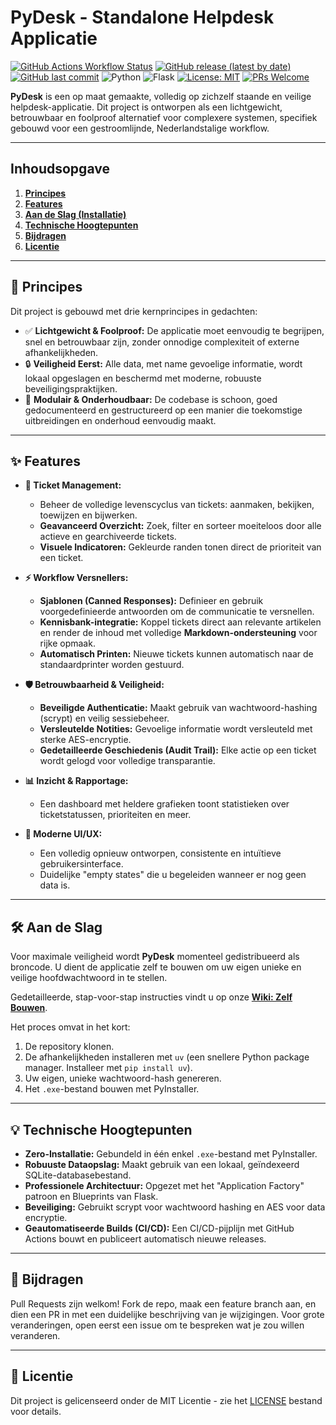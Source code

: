 # PyDesk - Standalone Helpdesk Applicatie

[![GitHub Actions Workflow Status](https://img.shields.io/github/actions/workflow/status/ChaoticML/PyDesk/development-build.yml?branch=main)](https://github.com/ChaoticML/PyDesk/actions)
[![GitHub release (latest by date)](https://img.shields.io/github/v/release/ChaoticML/PyDesk)](https://github.com/ChaoticML/PyDesk/releases)
[![GitHub last commit](https://img.shields.io/github/last-commit/ChaoticML/PyDesk)](https://github.com/ChaoticML/PyDesk/commits/main)
![Python](https://img.shields.io/badge/Python-3.11-3776AB?logo=python)
![Flask](https://img.shields.io/badge/Flask-3.1-000000?logo=flask)
[![License: MIT](https://img.shields.io/badge/License-MIT-yellow.svg)](https://opensource.org/licenses/MIT)
[![PRs Welcome](https://img.shields.io/badge/PRs-welcome-brightgreen.svg)](http://makeapullrequest.com)

**PyDesk** is een op maat gemaakte, volledig op zichzelf staande en veilige helpdesk-applicatie. Dit project is ontworpen als een lichtgewicht, betrouwbaar en foolproof alternatief voor complexere systemen, specifiek gebouwd voor een gestroomlijnde, Nederlandstalige workflow.

---

## Inhoudsopgave

1.  [**Principes**](#-principes)
2.  [**Features**](#-features)
3.  [**Aan de Slag (Installatie)**]([#-aan-de-slag)
4.  [**Technische Hoogtepunten**](#-technische-hoogtepunten)
5.  [**Bijdragen**](#-bijdragen)
6.  [**Licentie**](#-licentie)

---

## 🚀 Principes

Dit project is gebouwd met drie kernprincipes in gedachten:

-   ✅ **Lichtgewicht & Foolproof:** De applicatie moet eenvoudig te begrijpen, snel en betrouwbaar zijn, zonder onnodige complexiteit of externe afhankelijkheden.
-   🔒 **Veiligheid Eerst:** Alle data, met name gevoelige informatie, wordt lokaal opgeslagen en beschermd met moderne, robuuste beveiligingspraktijken.
-   🔧 **Modulair & Onderhoudbaar:** De codebase is schoon, goed gedocumenteerd en gestructureerd op een manier die toekomstige uitbreidingen en onderhoud eenvoudig maakt.

---

## ✨ Features

*   **🎫 Ticket Management:**
    *   Beheer de volledige levenscyclus van tickets: aanmaken, bekijken, toewijzen en bijwerken.
    *   **Geavanceerd Overzicht:** Zoek, filter en sorteer moeiteloos door alle actieve en gearchiveerde tickets.
    *   **Visuele Indicatoren:** Gekleurde randen tonen direct de prioriteit van een ticket.

*   **⚡ Workflow Versnellers:**
    *   **Sjablonen (Canned Responses):** Definieer en gebruik voorgedefinieerde antwoorden om de communicatie te versnellen.
    *   **Kennisbank-integratie:** Koppel tickets direct aan relevante artikelen en render de inhoud met volledige **Markdown-ondersteuning** voor rijke opmaak.
    *   **Automatisch Printen:** Nieuwe tickets kunnen automatisch naar de standaardprinter worden gestuurd.

*   **🛡️ Betrouwbaarheid & Veiligheid:**
    *   **Beveiligde Authenticatie:** Maakt gebruik van wachtwoord-hashing (scrypt) en veilig sessiebeheer.
    *   **Versleutelde Notities:** Gevoelige informatie wordt versleuteld met sterke AES-encryptie.
    *   **Gedetailleerde Geschiedenis (Audit Trail):** Elke actie op een ticket wordt gelogd voor volledige transparantie.

*   **📊 Inzicht & Rapportage:**
    *   Een dashboard met heldere grafieken toont statistieken over ticketstatussen, prioriteiten en meer.

*   **🎨 Moderne UI/UX:**
    *   Een volledig opnieuw ontworpen, consistente en intuïtieve gebruikersinterface.
    *   Duidelijke "empty states" die u begeleiden wanneer er nog geen data is.

---

## 🛠️ Aan de Slag

Voor maximale veiligheid wordt **PyDesk** momenteel gedistribueerd als broncode. U dient de applicatie zelf te bouwen om uw eigen unieke en veilige hoofdwachtwoord in te stellen.

Gedetailleerde, stap-voor-stap instructies vindt u op onze **[Wiki: Zelf Bouwen](https://github.com/ChaoticML/PyDesk/wiki/Zelf-Bouwen)**.

Het proces omvat in het kort:
1.  De repository klonen.
2.  De afhankelijkheden installeren met `uv` (een snellere Python package manager. Installeer met `pip install uv`).
3.  Uw eigen, unieke wachtwoord-hash genereren.
4.  Het `.exe`-bestand bouwen met PyInstaller.

---

## 💡 Technische Hoogtepunten

*   **Zero-Installatie:** Gebundeld in één enkel `.exe`-bestand met PyInstaller.
*   **Robuuste Dataopslag:** Maakt gebruik van een lokaal, geïndexeerd SQLite-databasebestand.
*   **Professionele Architectuur:** Opgezet met het "Application Factory" patroon en Blueprints van Flask.
*   **Beveiliging:** Gebruikt scrypt voor wachtwoord hashing en AES voor data encryptie.
*   **Geautomatiseerde Builds (CI/CD):** Een CI/CD-pijplijn met GitHub Actions bouwt en publiceert automatisch nieuwe releases.

---

## 🙌 Bijdragen

Pull Requests zijn welkom! Fork de repo, maak een feature branch aan, en dien een PR in met een duidelijke beschrijving van je wijzigingen. Voor grote veranderingen, open eerst een issue om te bespreken wat je zou willen veranderen.

---

## 📜 Licentie

Dit project is gelicenseerd onder de MIT Licentie - zie het [LICENSE](LICENSE) bestand voor details.
